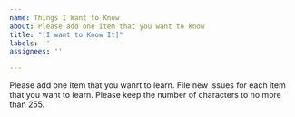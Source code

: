 ```yaml
---
name: Things I Want to Know
about: Please add one item that you want to know
title: "[I want to Know It]"
labels: ''
assignees: ''

---
```


Please add one item that you  wanrt to learn.  File new issues for each item that you want to learn.  Please keep the number of characters to no more than 255.
